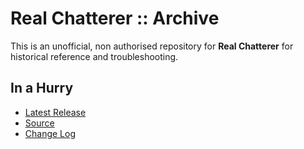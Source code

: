 # Real Chatterer :: Archive

This is an unofficial, non authorised repository for **Real Chatterer** for historical reference and troubleshooting.


## In a Hurry

* [Latest Release](https://github.com/net-lisias-ksph/RealChatterer/releases)
* [Source](https://github.com/net-lisias-ksph/RealChatterer)
* [Change Log](./CHANGE_LOG.md)

